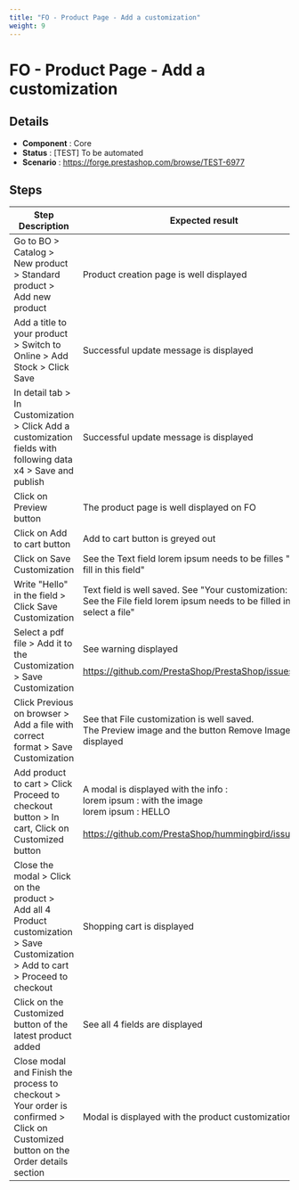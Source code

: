 ```yaml
---
title: "FO - Product Page - Add a customization"
weight: 9
---
```


# FO - Product Page - Add a customization
## Details
* **Component** : Core
* **Status** : [TEST] To be automated
* **Scenario** : https://forge.prestashop.com/browse/TEST-6977

## Steps
| Step Description | Expected result |
| ----- | ----- |
| Go to BO > Catalog > New product > Standard product > Add new product | Product creation page is well displayed |
| Add a title to your product > Switch to Online > Add Stock > Click Save | Successful update message is displayed |
| In detail tab > In Customization > Click Add a customization fields with following data x4 > Save and publish | Successful update message is displayed |
| Click on Preview button | The product page is well displayed on FO |
| Click on Add to cart button | Add to cart button is greyed out |
| Click on Save Customization | See the Text field lorem ipsum needs to be filles "Please fill in this field" |
| Write "Hello" in the field > Click Save Customization | Text field is well saved. See "Your customization: Hello"<br>See the File field lorem ipsum needs to be filled in "Please select a file" |
| Select a pdf file > Add it to the Customization > Save Customization | See warning displayed<br><br>https://github.com/PrestaShop/PrestaShop/issues/35623 |
| Click Previous on browser > Add a file with correct format > Save Customization | See that File customization is well saved.<br>The Preview image and the button Remove Image are displayed |
| Add product to cart > Click Proceed to checkout button > In cart, Click on Customized button | A modal is displayed with the info :<br>lorem ipsum : with the image<br>lorem ipsum : HELLO<br><br>https://github.com/PrestaShop/hummingbird/issues/612 |
| Close the modal > Click on the product > Add all 4 Product customization > Save Customization > Add to cart > Proceed to checkout | Shopping cart is displayed |
| Click on the Customized button of the latest product added | See all 4 fields are displayed |
| Close modal and Finish the process to checkout > Your order is confirmed > Click on Customized button on the Order details section | Modal is displayed with the product customization |
